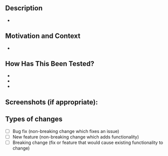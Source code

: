 <!--- Provide a general summary of your changes in the Title above -->

## Description
<!--- Describe your changes in detail -->
-

## Motivation and Context
<!--- Why is this change required? What problem does it solve? -->
<!--- If it fixes an open issue, please link to the issue here. -->
-

## How Has This Been Tested?
<!--- Please describe in detail how you tested your changes. -->
<!--- Include details of your testing environment, and the tests you ran to -->
<!--- see how your change affects other areas of the code, etc. -->
-
-
-

## Screenshots (if appropriate):

## Types of changes
<!--- What types of changes does your code introduce? Put an `x` in all the boxes that apply: -->
- [ ] Bug fix (non-breaking change which fixes an issue)
- [ ] New feature (non-breaking change which adds functionality)
- [ ] Breaking change (fix or feature that would cause existing functionality to change)

